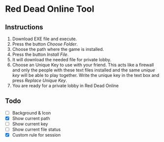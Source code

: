 # Red Dead Online Tool
## Instructions
1. Download EXE file and execute.
1. Press the button _Choose Folder_.
1. Choose the path where the game is installed.
1. Press the button _Install File_.
1. It will download the needed file for private lobby.
1. Choose an Unique Key to use with your friend. This acts like a firewall and only the people with these text files installed and the same *unique key* will be able to play together. Write the unique key in the text box and press *Replace Unique Key*.
1. You are ready for a private lobby in Red Dead Online

## Todo
- [ ] Background & Icon
- [x] Show current path
- [ ] Show current key
- [ ] Show current file status
- [x] Custom rule for session
